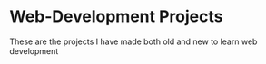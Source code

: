 # Web-Development Projects
These are the projects I have made both old and new to learn web development
